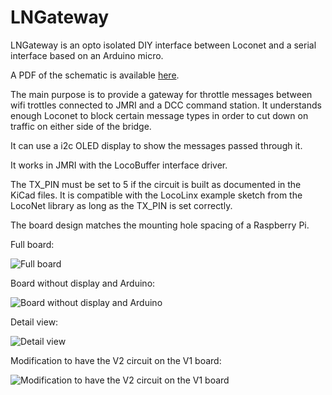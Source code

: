 # LNGateway
LNGateway is an opto isolated DIY interface between Loconet and a serial interface based on an Arduino micro.

A PDF of the schematic is available [here](https://orvio.github.io/LNGateway/LNGateway.pdf).

The main purpose is to provide a gateway for throttle messages between wifi trottles connected to JMRI and a DCC command station.
It understands enough Loconet to block certain message types in order to cut down on traffic on either side of the bridge.

It can use a i2c OLED display to show the messages passed through it.

It works in JMRI with the LocoBuffer interface driver.

The TX_PIN must be set to 5 if the circuit is built as documented in the KiCad files. It is compatible with the LocoLinx example sketch from the LocoNet library as long as the TX_PIN is set correctly.

The board design matches the mounting hole spacing of a Raspberry Pi.

Full board:

![Full board](https://orvio.github.io/LNGateway/Images/V1_board_full_800w.JPG)

Board without display and Arduino:

![Board without display and Arduino](https://orvio.github.io/LNGateway/Images/V1_board1_800w.JPG)

Detail view:

![Detail view](https://orvio.github.io/LNGateway/Images/V1_board2_800w.JPG)

Modification to have the V2 circuit on the V1 board:

![Modification to have the V2 circuit on the V1 board](https://orvio.github.io/LNGateway/Images/V1_board3_800w.JPG)
